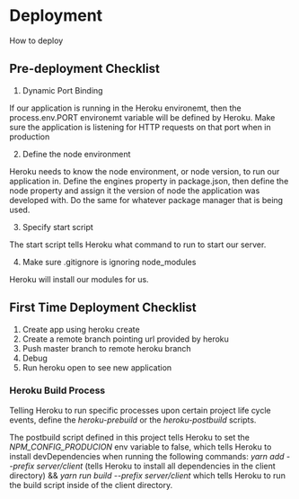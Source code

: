# Deployment

How to deploy

## Pre-deployment Checklist

1. Dynamic Port Binding

If our application is running in the Heroku environemt, then the
process.env.PORT environemt variable will be defined by Heroku. Make sure
the application is listening for HTTP requests on that port when in production

2. Define the node environment

Heroku needs to know the node environment, or node version, to run our application in.
Define the engines property in package.json, then define the node property and assign
it the version of node the application was developed with. Do the same for whatever
package manager that is being used.

3. Specify start script

The start script tells Heroku what command to run to start our server.

4. Make sure .gitignore is ignoring node_modules

Heroku will install our modules for us.


## First Time Deployment Checklist

1. Create app using heroku create
2. Create a remote branch pointing url provided by heroku
3. Push master branch to remote heroku branch
4. Debug
5. Run heroku open to see new application

### Heroku Build Process

Telling Heroku to run specific processes upon certain project life cycle events, define the *heroku-prebuild* or the *heroku-postbuild* scripts.

The postbuild script defined in this project tells Heroku to set the *NPM_CONFIG_PRODUCION* env variable to false, which tells Heroku to install devDependencies when running the following commands: *yarn add --prefix server/client* (tells Heroku to install all dependencies in the client directory) && *yarn run build --prefix server/client* which tells Heroku to run the build script inside of the client directory.